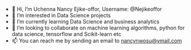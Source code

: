- 👋 Hi, I’m Uchenna Nancy Ejike-offor, Username: @Nejikeoffor
- 👀 I’m interested in Data Science projects
- 🌱 I’m currently learning Data Science and business analytics
- 💞️ I’m looking to collaborate on machine learning algorithms, python for data science, tensorflow and Scikit-learn etc
- 📫 You can reach me by sending an email to nancynwosu@ymail.com

<!---
Nejikeoffor/Nejikeoffor is a ✨ special ✨ repository because its `README.md` (this file) appears on your GitHub profile.
You can click the Preview link to take a look at your changes.
--->
